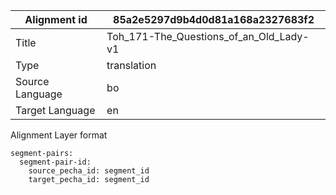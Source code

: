 |Alignment id | 85a2e5297d9b4d0d81a168a2327683f2
| --- | --- 
|Title | Toh_171-The_Questions_of_an_Old_Lady-v1 
|Type | translation
|Source Language | bo
|Target Language | en

Alignment Layer format
```
segment-pairs:
  segment-pair-id:
    source_pecha_id: segment_id
    target_pecha_id: segment_id
```
